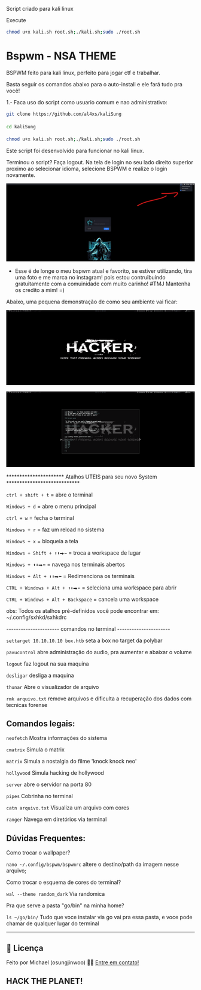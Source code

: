 Script criado para kali linux

Execute

```bash
chmod u+x kali.sh root.sh;./kali.sh;sudo ./root.sh
```

# Bspwm - NSA THEME

BSPWM feito para kali linux, perfeito para jogar ctf e trabalhar.

Basta seguir os comandos abaixo para o auto-install e ele fará tudo pra você!

1.- Faca uso do script como usuario comum e nao administrativo:

```bash
git clone https://github.com/al4xs/kaliSung

cd kaliSung

chmod u+x kali.sh root.sh;./kali.sh;sudo ./root.sh
```

Este script foi desenvolvido para funcionar no kali linux.

Terminou o script? Faça logout. Na tela de login no seu lado direito superior proximo ao selecionar idioma, selecione BSPWM e realize o login novamente.

![Picture 1](preview/demo0.png)

- Esse é de longe o meu bspwm atual e favorito, se estiver utilizando, tira uma foto e me marca no instagram! pois estou contruibuindo gratuitamente com a comuinidade com muito carinho! #TMJ
Mantenha os credito a mim! =)

Abaixo, uma pequena demonstração de como seu ambiente vai ficar:

![Picture 1](preview/demo1.png)

![Picture 2](preview/demo2.png)


********************** Atalhos UTEIS para seu novo System ****************************

`ctrl + shift + t` = abre o terminal

`Windows + d` = abre o menu principal

`ctrl + w` = fecha o terminal 

`Windows + r` = faz um reload no sistema

`Windows + x` = bloqueia a tela

`Windows + Shift + ⬆⬇⮕⬅` = troca a workspace de lugar

`Windows + ⬆⬇⮕⬅` = navega nos terminais abertos

`Windows + Alt + ⬆⬇⮕⬅` = Redimenciona os terminais

`CTRL + Windows + Alt + ⬆⬇⮕⬅` = seleciona uma workspace para abrir

`CTRL + Windows + Alt + Backspace` = cancela uma workspace


obs: Todos os atalhos pré-definidos você pode encontrar em:  ~/.config/sxhkd/sxhkdrc

---------------------- comandos no terminal ----------------------


`settarget 10.10.10.10 box.htb`  seta a box no target da polybar

`pavucontrol` abre administração do audio, pra aumentar e abaixar o volume

`logout` faz logout na sua maquina

`desligar` desliga a maquina

`thunar` Abre o visualizador de arquivo

`rmk arquivo.txt`  remove arquivos e dificulta a recuperação dos dados com tecnicas forense


## Comandos legais:

`neofetch`  Mostra informações do sistema

`cmatrix`  Simula o matrix

`matrix`  Simula a nostalgia do filme 'knock knock neo'

`hollywood`  Simula hacking de hollywood

`server`  abre o servidor na porta 80

`pipes`  Cobrinha no terminal

`catn arquivo.txt`  Visualiza um arquivo com cores

`ranger`  Navega em diretórios via terminal

## Dúvidas Frequentes:

Como trocar o wallpaper?

`nano ~/.config/bspwm/bspwmrc` altere o destino/path da imagem nesse arquivo;

Como trocar o esquema de cores do terminal?

`wal --theme random_dark`  Via randomica

Pra que serve a pasta "go/bin" na minha home?

`ls ~/go/bin/`  Tudo que voce instalar via go vai pra essa pasta, e voce pode chamar de qualquer lugar do terminal

---

## 📝 Licença

Feito por Michael (osungjinwoo) 👋🏽 [Entre em contato!](https://www.linkedin.com/in/michael-al4xs/)

HACK THE PLANET!
---
